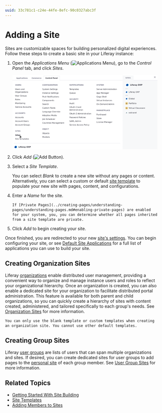```yaml
---
uuid: 33c781c1-c24e-44fe-8efc-90c0327abc3f
---
```

# Adding a Site

Sites are customizable spaces for building personalized digital experiences. Follow these steps to create a basic site in your Liferay instance:

1. Open the *Applications Menu* (![Applications Menu](../../images/icon-applications-menu.png)), go to the *Control Panel* tab, and click *Sites*.

    ![Open the Sites application.](./adding-a-site/images/01.png)

1. Click *Add* (![Add Button](../../images/icon-add.png)).

1. Select a *Site Template*.

    You can select *Blank* to create a new site without any pages or content. Alternatively, you can select a custom or default [site template](./site-templates.md) to populate your new site with pages, content, and configurations.

1. Enter a *Name* for the site.

   ```{note}
   If [Private Pages](../creating-pages/understanding-pages/understanding-pages.md#enabling-private-pages) are enabled for your system, you, you can determine whether all pages inherited from a site template are private.
   ```

1. Click *Add* to begin creating your site.

Once finished, you are redirected to your new [site's settings](../site-settings/site-settings-ui-reference.md). You can begin configuring your site, or see [Default Site Applications](./default-site-applications.md) for a full list of applications you can use to build your site.

## Creating Organization Sites

Liferay [organizations](../../users-and-permissions/organizations/understanding-organizations.md) enable distributed user management, providing a convenient way to organize and manage instance users and roles to reflect your organizational hierarchy. Once an organization is created, you can also enable a dedicated site for your organization to facilitate distributed portal administration. This feature is available for both parent and child organizations, so you can quickly create a hierarchy of sites with content created, administered, and tailored specifically to each group's needs. See [Organization Sites](../../users-and-permissions/organizations/organization-sites.md) for more information.

```{note}
You can only use the blank template or custom templates when creating an organization site. You cannot use other default templates.
```

## Creating Group Sites

Liferay [user groups](../../users-and-permissions/user-groups/creating-and-managing-user-groups.md) are lists of users that can span multiple organizations and sites. If desired, you can create dedicated sites for user groups to add pages to the [personal site](./personal-sites.md) of each group member. See [User Group Sites](../../users-and-permissions/user-groups/user-group-sites.md) for more information.

## Related Topics

* [Getting Started With Site Building](../getting-started-with-site-building.md)
* [Site Templates](./site-templates.md)
* [Adding Members to Sites](./site-membership/adding-members-to-sites.md)
